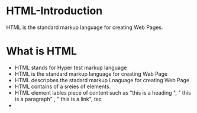 # HTML-Introduction
HTML is the standard markup language for creating Web Pages.


<h1> What is HTML </h1>

<th>
<ul>
  <li> HTML stands for Hyper test markup language </li>
    <li> HTML is the standard markup language for creating Web Page</li>
  <li> HTML descripbes the stadard markup  Lnaguage for creating Web Page
    <li>HTML contains of a sreies of elements.</li>
    <li>HTML element lables piece of content   such as "this is a heading ", " this is a paragraph"
, " this is a link", tec<li>


</ul>
</th


